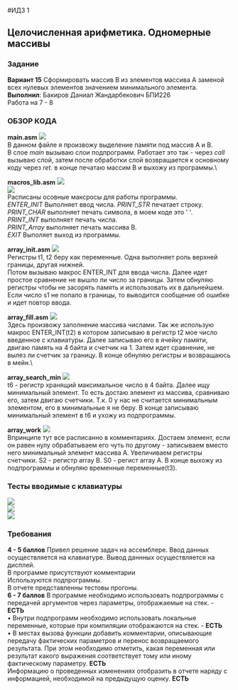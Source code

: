 #ИДЗ 1
## Целочисленная арифметика. Одномерные массивы
### Задание
**Вариант 15**
Сформировать массив B из элементов массива A заменой всех нулевых элементов значением минимального элемента.\
**Выполнил**: Бакиров Даниал Жандарбекович БПИ226\
Работа на 7 - 8 

### ОБЗОР КОДА
**main.asm**
<image src="/ИДЗ_1/images/main.png">\
В данном файле я произвожу выделение памяти под массив А и В.\
В слое _main_ вызываю слои подпрограмм. Работает это так - через _call_ вызываю слой, затем после обработки слой возвращается к основному коду через _ret_. в конце печатаю массим В и выхожу из программы.\



**macros_lib.asm**
<image src="/ИДЗ_1/images/macroslib2.png"> \
<image src="/ИДЗ_1/images/macroslib.png"> \
Расписаны осовные максросы для работы программы.\
_ENTER_INIT_ Выполняет ввод числа.
_PRINT_STR_ печатает строку.
_PRINT_CHAR_ выполняет печать символа, в моем коде это ' '.\
_PRINT_INT_ выполняет печать числа.\
_PRINT_Array_ выполняет печать массива B.\
_EXIT_ Выполяет выход из программы.



**array_init.asm**
<image src="/ИДЗ_1/images/arrayinit.png"> \
Регистры t1, t2 беру как переменные. Одна выполняет роль верхней границы, другая нижней.\
Потом вызываю макрос ENTER_INT для ввода числа. Далее идет простое сравнение не вышло ли число за границы. Затем обнуляю регистры чтобы не засорять память и использовать их в дальнейшем.\
Если число s1 не попало в границы, то выводится сообщение об ошибке и идет повтор ввода. 



**array_fill.asm**
<image src="/ИДЗ_1/images/arrayfill.png"> \
Здесь произвожу заполнение массива числами. Так же использую макрос ENTER_INT(t2) в котором записываю в регистр t2 мое число введенное с клавиатуры. Далее записываю его в ячейку памяти, двигаю память на 4 байта и счетчик на 1. Затем идет сравнение, не вылез ли счетчик за границу. В конце обнуляю регистры и возвращаюсь в мейн.\



**array_search_min**
<image src="/ИДЗ_1/images/arraysearchmin.png"> \
t6 - регистр хранящий максимальное число в 4 байта. Далее ищу минимальный элемент. То есть достаю элемент из массива, сравниваю его, затем двигаю счетчики. Т.к. 0 у нас не считается минимальным элементом, его в минимальные я не беру. В конце записываю минимальный элемент в t6 и ухожу из подпрограммы.



**array_work**
<image src="/ИДЗ_1/images/arraywork.png"> \
Впринципе тут все расписанно в комментариях. Достаем элемент, если он равен нулу обрабатываем его чуть по другому - записываем вместо него минимальный элемент массива А. Увеличиваем регистры счетчики. S2 - регистр array B. S0 - регист array A. В конце выхожу из подпрограммы и обнуляю временные переменные(t3).


### Тесты вводимые с клавиатуры
<image src="/ИДЗ_1/images/testh1.png"> \
<image src="/ИДЗ_1/images/testh2.png"> \
<image src="/ИДЗ_1/images/testh3.png"> 

### Требования
**4 - 5 баллов**
Привел решение задач на ассемблере. Ввод данных осуществляется на клавиатуре. Вывод даннных осуществляется на дисплей.\
В программе присутствуют комментарии\
Используются подпрограммы.\
В отчете представленны тестовы прогоны. \
**6 - 7 баллов**
В программе необходимо использовать подпрограммы с передачей
аргументов через параметры, отображаемые на стек. - **ЕСТЬ** \
• Внутри подпрограмм необходимо использовать локальные переменные, которые при компиляции отображаются на стек. - **ЕСТЬ**\
• В местах вызова функции добавить комментарии, описывающие
передачу фактических параметров и перенос возвращаемого результата. При этом необходимо отметить, какая переменная или
результат какого выражения соответствует тому или иному фактическому параметру. **ЕСТЬ** \
Информацию о проведенных изменениях отобразить в отчете наряду с информацией, необходимой на предыдущую оценку. **ЕСТЬ**



